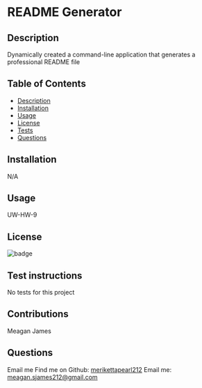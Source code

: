 
  # README Generator

  ## Description
   Dynamically created a command-line application that generates a professional README file

  ## Table of Contents
  - [Description](#description)
  - [Installation](#installation)
  - [Usage](#usage)
  - [License](#license)
  - [Tests](#tests)
  - [Questions](#questions)

  ## Installation
  N/A

  ## Usage
  UW-HW-9

  ## License
  ![badge](https://img.shields.io/badge/license-MIT-yellowgreen)

  ## Test instructions
  No tests for this project

  ## Contributions
  Meagan James

  ## Questions
  Email me 
  Find me on Github:
  [merikettapearl212](https://github.com/merikettapearl212)
  Email me:
  meagan.sjames212@gmail.com

